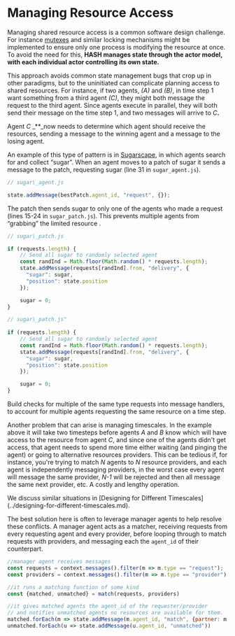 # Managing Resource Access

Managing shared resource access is a common software design challenge. For instance [mutexes](https://en.wikipedia.org/wiki/Lock_%28computer_science%29) and similar locking mechanisms might be implemented to ensure only one process is modifying the resource at once. To avoid the need for this, **HASH manages state through the actor model, with each individual actor controlling its own state.**

This approach avoids common state management bugs that crop up in other paradigms, but to the uninitiated can complicate planning access to shared resources. For instance, if two agents, _\(A\)_ and _\(B\)_, in time step 1 want something from a third agent _\(C\)_, they might both message the request to the third agent. Since agents execute in parallel, they will both send their message on the time step 1, and two messages will arrive to _C_**.**

Agent _C_ \_\*\*\_now needs to determine which agent should receive the resources, sending a message to the winning agent and a message to the losing agent.

An example of this type of pattern is in [Sugarscape](https://hash.ai/@hash/sugarscape), in which agents search for and collect “sugar”. When an agent moves to a patch of sugar it sends a message to the patch, requesting sugar \(line 31 in `sugar_agent.js`\).

```javascript
// sugar\_agent.js

state.addMessage(bestPatch.agent_id, "request", {});
```

The patch then sends sugar to only one of the agents who made a request \(lines 15-24 in `sugar_patch.js`\). This prevents multiple agents from “grabbing” the limited resource .

```javascript
// sugar\_patch.js

if (requests.length) {
    // Send all sugar to randomly selected agent
    const randInd = Math.floor(Math.random() * requests.length);
    state.addMessage(requests[randInd].from, "delivery", { 
      "sugar": sugar,
      "position": state.position
    });

    sugar = 0;
}
```

<Tabs>
<Tab title="JavaScript" >

```javascript
// sugar\_patch.js"
    
if (requests.length) {
    // Send all sugar to randomly selected agent
    const randInd = Math.floor(Math.random() * requests.length);
    state.addMessage(requests[randInd].from, "delivery", { 
      "sugar": sugar,
      "position": state.position
    });

    sugar = 0;
}
```

</Tab>
</Tabs>

<Hint style="info">
Build checks for multiple of the same type requests into message handlers, to account for multiple agents requesting the same resource on a time step.
</Hint>

Another problem that can arise is managing timescales. In the example above it will take two timesteps before agents _A_ and _B_ know which will have access to the resource from agent _C_, and since one of the agents didn't get access, that agent needs to spend more time either waiting \(and pinging the agent\) or going to alternative resources providers. This can be tedious if, for instance, you're trying to match _N_ agents to _N_ resource providers, and each agent is independently messaging providers, in the worst case every agent will message the same provider, _N-1_ will be rejected and then all message the same next provider, etc. A costly and lengthy operation.

<Hint style="info">
We discuss similar situations in [Designing for Different Timescales](../designing-for-different-timescales.md).
</Hint>

The best solution here is often to leverage manager agents to help resolve these conflicts. A manager agent acts as a matcher, receiving requests from every requesting agent and every provider, before looping through to match requests with providers, and messaging each the `agent_id` of their counterpart.

```javascript
//manager agent receives messages
const requests = context.messages().filter(m => m.type == "request");
const providers = context.messages().filter(m => m.type == "provider");

//it runs a matching function of some kind
const {matched, unmatched} = match(requests, providers)

//it gives matched agents the agent_id of the requester/provider
// and notifies unmatched agents no resources are available for them. 
matched.forEach(m => state.addMessage(m.agent_id, "match", {partner: m.partner_id}))
unmatched.forEach(u => state.addMessage(u.agent_id, "unmatched"))
```

